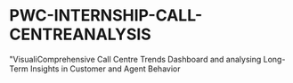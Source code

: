 # PWC-INTERNSHIP-CALL-CENTREANALYSIS
"VisualiComprehensive Call Centre Trends Dashboard and analysing Long-Term Insights in Customer and Agent Behavior
